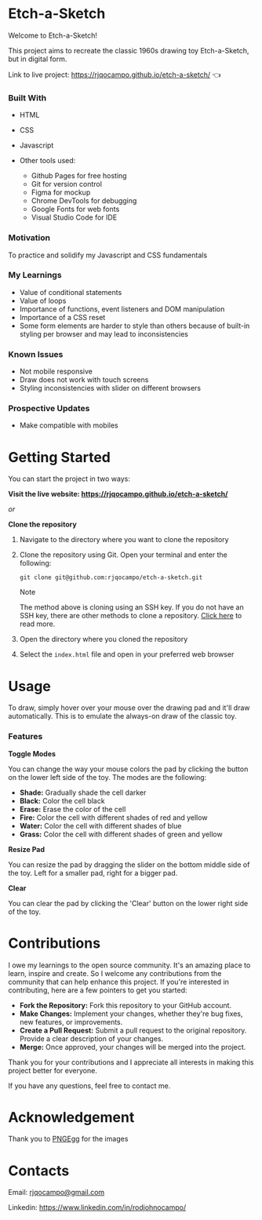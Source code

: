# Etch-a-Sketch

Welcome to Etch-a-Sketch!

This project aims to recreate the classic 1960s drawing toy Etch-a-Sketch, but in digital form. 

Link to live project: https://rjqocampo.github.io/etch-a-sketch/  :point_left:

### Built With
* HTML
* CSS
* Javascript
* Other tools used:
  
  * Github Pages for free hosting
  * Git for version control
  * Figma for mockup
  * Chrome DevTools for debugging
  * Google Fonts for web fonts
  * Visual Studio Code for IDE

### Motivation
To practice and solidify my Javascript and CSS fundamentals

### My Learnings
* Value of conditional statements
* Value of loops
* Importance of functions, event listeners and DOM manipulation
* Importance of a CSS reset
* Some form elements are harder to style than others because of built-in styling per browser and may lead to inconsistencies

### Known Issues
* Not mobile responsive
* Draw does not work with touch screens
* Styling inconsistencies with slider on different browsers

### Prospective Updates
* Make compatible with mobiles


# Getting Started
You can start the project in two ways:

**Visit the live website: https://rjqocampo.github.io/etch-a-sketch/**
  
_or_

**Clone the repository**

  1. Navigate to the directory where you want to clone the repository
  2. Clone the repository using Git. Open your terminal and enter the following:

      ```
     git clone git@github.com:rjqocampo/etch-a-sketch.git
      ```
      > [!NOTE]  
      > The method above is cloning using an SSH key. If you do not have an SSH key, there are other methods to clone a repository. [Click here](https://docs.github.com/en/repositories/creating-and-managing-repositories/cloning-a-repository) to read more.

  4. Open the directory where you cloned the repository
  5. Select the `index.html` file and open in your preferred web browser

# Usage
To draw, simply hover over your mouse over the drawing pad and it'll draw automatically. This is to emulate the always-on draw of the classic toy. 

### Features
**Toggle Modes**

You can change the way your mouse colors the pad by clicking the button on the lower left side of the toy. The modes are the following:
* **Shade:** Gradually shade the cell darker
* **Black:** Color the cell black
* **Erase:** Erase the color of the cell
* **Fire:** Color the cell with different shades of red and yellow
* **Water:** Color the cell with different shades of blue
* **Grass:** Color the cell with different shades of green and yellow

**Resize Pad**

You can resize the pad by dragging the slider on the bottom middle side of the toy. Left for a smaller pad, right for a bigger pad.

**Clear**

You can clear the pad by clicking the 'Clear' button on the lower right side of the toy. 

# Contributions

I owe my learnings to the open source community. It's an amazing place to learn, inspire and create.  So I welcome any contributions from the community that can help enhance this project. If you're interested in contributing, here are a few pointers to get you started:

* **Fork the Repository:** Fork this repository to your GitHub account.
* **Make Changes:** Implement your changes, whether they're bug fixes, new features, or improvements.
* **Create a Pull Request:** Submit a pull request to the original repository. Provide a clear description of your changes.
* **Merge:** Once approved, your changes will be merged into the project.

Thank you for your contributions and I appreciate all interests in making this project better for everyone. 

If you have any questions, feel free to contact me.

# Acknowledgement

Thank you to [PNGEgg](www.pngegg.com) for the images

# Contacts

Email: rjqocampo@gmail.com

Linkedin: https://www.linkedin.com/in/rodjohnocampo/

